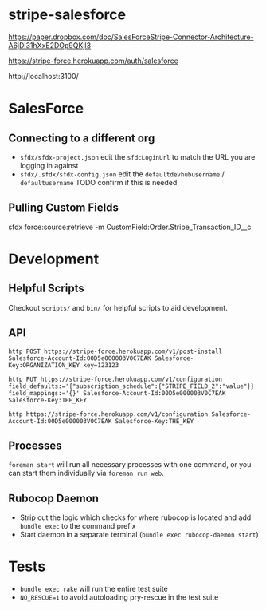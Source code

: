 # stripe-salesforce

https://paper.dropbox.com/doc/SalesForceStripe-Connector-Architecture-A6jDl31hXxE2DOp9QKjl3

https://stripe-force.herokuapp.com/auth/salesforce

http://localhost:3100/

# SalesForce

## Connecting to a different org

- `sfdx/sfdx-project.json` edit the `sfdcLoginUrl` to match the URL you are logging in against
- `sfdx/.sfdx/sfdx-config.json` edit the `defaultdevhubusername` / `defaultusername` TODO confirm if this is needed

## Pulling Custom Fields

sfdx force:source:retrieve -m CustomField:Order.Stripe_Transaction_ID\_\_c

# Development

## Helpful Scripts

Checkout `scripts/` and `bin/` for helpful scripts to aid development.

## API

```shell
http POST https://stripe-force.herokuapp.com/v1/post-install Salesforce-Account-Id:00D5e000003V0C7EAK Salesforce-Key:ORGANIZATION_KEY key=123123

http PUT https://stripe-force.herokuapp.com/v1/configuration field_defaults:='{"subscription_schedule":{"STRIPE_FIELD_2":"value"}}' field_mappings:='{}' Salesforce-Account-Id:00D5e000003V0C7EAK Salesforce-Key:THE_KEY

http https://stripe-force.herokuapp.com/v1/configuration Salesforce-Account-Id:00D5e000003V0C7EAK Salesforce-Key:THE_KEY
```

## Processes

`foreman start` will run all necessary processes with one command, or you can start them individually via `foreman run web`.

## Rubocop Daemon

- Strip out the logic which checks for where rubocop is located and add `bundle exec` to the command prefix
- Start daemon in a separate terminal (`bundle exec rubocop-daemon start`)

# Tests

- `bundle exec rake` will run the entire test suite
- `NO_RESCUE=1` to avoid autoloading pry-rescue in the test suite
